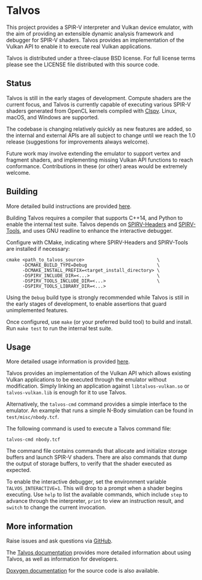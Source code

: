 # Talvos

This project provides a SPIR-V interpreter and Vulkan device emulator, with the
aim of providing an extensible dynamic analysis framework and debugger for
SPIR-V shaders.
Talvos provides an implementation of the Vulkan API to enable it to execute
real Vulkan applications.

Talvos is distributed under a three-clause BSD license. For full license
terms please see the LICENSE file distributed with this source code.


## Status

Talvos is still in the early stages of development.
Compute shaders are the current focus, and Talvos is currently capable of
executing various SPIR-V shaders generated from OpenCL kernels compiled with
[Clspv](https://github.com/google/clspv).
Linux, macOS, and Windows are supported.

The codebase is changing relatively quickly as new features are added, so the
internal and external APIs are all subject to change until we reach the 1.0
release (suggestions for improvements always welcome).

Future work may involve extending the emulator to support vertex and fragment
shaders, and implementing missing Vulkan API functions to reach conformance.
Contributions in these (or other) areas would be extremely welcome.


## Building

More detailed build instructions are provided
[here](https://talvos.github.io/building.html).

Building Talvos requires a compiler that supports C++14, and Python to enable
the internal test suite.
Talvos depends on
[SPIRV-Headers](https://github.com/KhronosGroup/SPIRV-Headers) and
[SPIRV-Tools](https://github.com/KhronosGroup/SPIRV-Tools), and uses GNU
readline to enhance the interactive debugger.

Configure with CMake, indicating where SPIRV-Headers and SPIRV-Tools are
installed if necessary:

    cmake <path_to_talvos_source>                           \
          -DCMAKE_BUILD_TYPE=Debug                          \
          -DCMAKE_INSTALL_PREFIX=<target_install_directory> \
          -DSPIRV_INCLUDE_DIR=<...>                         \
          -DSPIRV_TOOLS_INCLUDE_DIR=<...>                   \
          -DSPIRV_TOOLS_LIBRARY_DIR=<...>

Using the `Debug` build type is strongly recommended while Talvos is still in
the early stages of development, to enable assertions that guard unimplemented
features.

Once configured, use `make` (or your preferred build tool) to build and
install. Run `make test` to run the internal test suite.


## Usage

More detailed usage information is provided
[here](https://talvos.github.io/usage.html).

Talvos provides an implementation of the Vulkan API which allows existing
Vulkan applications to be executed through the emulator without modification.
Simply linking an application against `libtalvos-vulkan.so` or
`talvos-vulkan.lib` is enough for it to use Talvos.

Alternatively, the `talvos-cmd` command provides a simple interface to the
emulator.
An example that runs a simple N-Body simulation can be found in
`test/misc/nbody.tcf`.

The following command is used to execute a Talvos command file:

    talvos-cmd nbody.tcf

The command file contains commands that allocate and initialize storage buffers
and launch SPIR-V shaders.
There are also commands that dump the output of storage buffers, to verify
that the shader executed as expected.

To enable the interactive debugger, set the environment variable
`TALVOS_INTERACTIVE=1`.
This will drop to a prompt when a shader begins executing.
Use `help` to list the available commands, which include `step` to advance
through the interpreter, `print` to view an instruction result, and `switch` to
change the current invocation.


## More information

Raise issues and ask questions via
[GitHub](https://github.com/talvos/talvos/issues).

The [Talvos documentation](https://talvos.github.io) provides more detailed
information about using Talvos, as well as information for developers.

[Doxygen documentation](https://talvos.github.io/api) for the source code is
also available.

